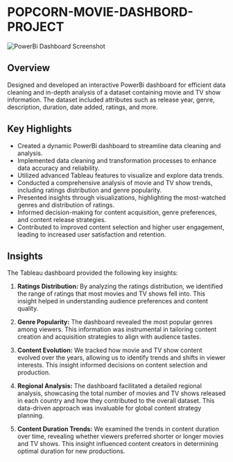 # POPCORN-MOVIE-DASHBORD-PROJECT

![PowerBi Dashboard Screenshot](https://drive.google.com/file/d/1njopvQVR-4da4M4B-WObMoxnUlUTXb2G/view?usp=drive_link)

## Overview

Designed and developed an interactive PowerBi dashboard for efficient data cleaning and in-depth analysis of a dataset containing movie and TV show information. The dataset included attributes such as release year, genre, description, duration, date added, ratings, and more.

## Key Highlights

- Created a dynamic PowerBi dashboard to streamline data cleaning and analysis.
- Implemented data cleaning and transformation processes to enhance data accuracy and reliability.
- Utilized advanced Tableau features to visualize and explore data trends.
- Conducted a comprehensive analysis of movie and TV show trends, including ratings distribution and genre popularity.
- Presented insights through visualizations, highlighting the most-watched genres and distribution of ratings.
- Informed decision-making for content acquisition, genre preferences, and content release strategies.
- Contributed to improved content selection and higher user engagement, leading to increased user satisfaction and retention.


## Insights

The Tableau dashboard provided the following key insights:

1. **Ratings Distribution:** By analyzing the ratings distribution, we identified the range of ratings that most movies and TV shows fell into. This insight helped in understanding audience preferences and content quality.

2. **Genre Popularity:** The dashboard revealed the most popular genres among viewers. This information was instrumental in tailoring content creation and acquisition strategies to align with audience tastes.

3. **Content Evolution:** We tracked how movie and TV show content evolved over the years, allowing us to identify trends and shifts in viewer interests. This insight informed decisions on content selection and production.

4. **Regional Analysis:** The dashboard facilitated a detailed regional analysis, showcasing the total number of movies and TV shows released in each country and how they contributed to the overall dataset. This data-driven approach was invaluable for global content strategy planning.

5. **Content Duration Trends:** We examined the trends in content duration over time, revealing whether viewers preferred shorter or longer movies and TV shows. This insight influenced content creators in determining optimal duration for new productions.

